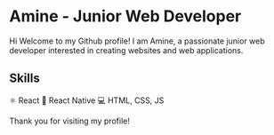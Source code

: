 # Amine - Junior Web Developer

Hi Welcome to my Github profile! I am Amine, a passionate junior web developer interested in creating websites and web applications.



## Skills

⚛ React
📱 React Native
💻 HTML, CSS, JS



Thank you for visiting my profile!
